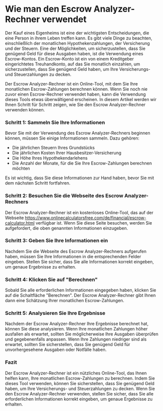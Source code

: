 Wie man den Escrow Analyzer-Rechner verwendet
=============================================

Der Kauf eines Eigenheims ist eine der wichtigsten Entscheidungen, die eine Person in ihrem Leben treffen kann. Es gibt viele Dinge zu beachten, einschließlich der monatlichen Hypothekenzahlungen, der Versicherung und der Steuern. Eine der Möglichkeiten, um sicherzustellen, dass Sie genügend Geld für diese Ausgaben haben, ist die Verwendung eines Escrow-Kontos. Ein Escrow-Konto ist ein von einem Kreditgeber eingerichtetes Treuhandkonto, auf das Sie monatlich einzahlen, um sicherzustellen, dass Sie genügend Geld haben, um Ihre Versicherungs- und Steuerzahlungen zu decken.

Der Escrow Analyzer-Rechner ist ein Online-Tool, mit dem Sie Ihre monatlichen Escrow-Zahlungen berechnen können. Wenn Sie noch nie zuvor einen Escrow-Rechner verwendet haben, kann die Verwendung dieses Tools etwas überwältigend erscheinen. In diesem Artikel werden wir Ihnen Schritt für Schritt zeigen, wie Sie den Escrow Analyzer-Rechner verwenden können.

### Schritt 1: Sammeln Sie Ihre Informationen

Bevor Sie mit der Verwendung des Escrow Analyzer-Rechners beginnen können, müssen Sie einige Informationen sammeln. Dazu gehören:

- Die jährlichen Steuern Ihres Grundstücks
- Die jährlichen Kosten Ihrer Hausbesitzer-Versicherung
- Die Höhe Ihres Hypothekendarlehens
- Die Anzahl der Monate, für die Sie Ihre Escrow-Zahlungen berechnen möchten

Es ist wichtig, dass Sie diese Informationen zur Hand haben, bevor Sie mit dem nächsten Schritt fortfahren.

### Schritt 2: Besuchen Sie die Webseite des Escrow Analyzer-Rechners

Der Escrow Analyzer-Rechner ist ein kostenloses Online-Tool, das auf der Webseite <https://www.onlinecalculatorsfree.com/de/financial/escrow-calculator.html> verfügbar ist. Wenn Sie diese Seite besuchen, werden Sie aufgefordert, die oben genannten Informationen einzugeben.

### Schritt 3: Geben Sie Ihre Informationen ein

Nachdem Sie die Webseite des Escrow Analyzer-Rechners aufgerufen haben, müssen Sie Ihre Informationen in die entsprechenden Felder eingeben. Stellen Sie sicher, dass Sie alle Informationen korrekt eingeben, um genaue Ergebnisse zu erhalten.

### Schritt 4: Klicken Sie auf "Berechnen"

Sobald Sie alle erforderlichen Informationen eingegeben haben, klicken Sie auf die Schaltfläche "Berechnen". Der Escrow Analyzer-Rechner gibt Ihnen dann eine Schätzung Ihrer monatlichen Escrow-Zahlungen.

### Schritt 5: Analysieren Sie Ihre Ergebnisse

Nachdem der Escrow Analyzer-Rechner Ihre Ergebnisse berechnet hat, können Sie diese analysieren. Wenn Ihre monatlichen Zahlungen höher ausfallen als erwartet, sollten Sie möglicherweise Ihre Ausgaben überprüfen und gegebenenfalls anpassen. Wenn Ihre Zahlungen niedriger sind als erwartet, sollten Sie sicherstellen, dass Sie genügend Geld für unvorhergesehene Ausgaben oder Notfälle haben.

### Fazit

Der Escrow Analyzer-Rechner ist ein nützliches Online-Tool, das Ihnen helfen kann, Ihre monatlichen Escrow-Zahlungen zu berechnen. Indem Sie dieses Tool verwenden, können Sie sicherstellen, dass Sie genügend Geld haben, um Ihre Versicherungs- und Steuerzahlungen zu decken. Wenn Sie den Escrow Analyzer-Rechner verwenden, stellen Sie sicher, dass Sie alle erforderlichen Informationen korrekt eingeben, um genaue Ergebnisse zu erhalten.